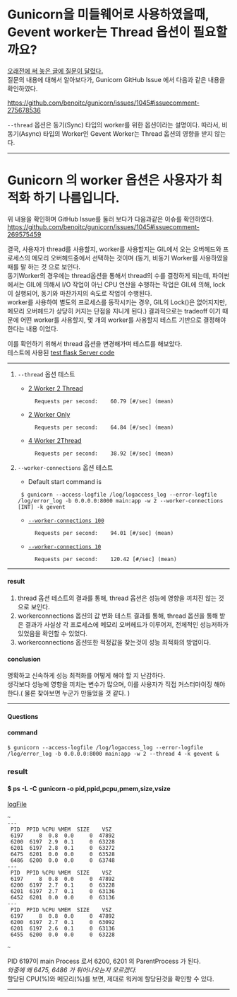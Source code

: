 # Gunicorn을 미들웨어로 사용하였을때, Gevent worker는 Thread 옵션이 필요할까요?

 [오래전에 써 놓은 글에 질문이 달렸다.](https://medium.com/@nara03050/nginx-%ED%99%98%EA%B2%BD%EC%97%90%EC%84%9C-python3%EB%A1%9C-back-end-%EA%B5%AC%EC%B6%95%ED%95%98%EA%B8%B0-gunicorn%EA%B3%BC-gevent%EC%95%8C%EC%95%84%EB%B3%B4%EA%B8%B0-473d73aa155a)  
질문의 내용에 대해서 알아보다가, Gunicorn GitHub Issue 에서 다음과 같은 내용을 확인하였다.

https://github.com/benoitc/gunicorn/issues/1045#issuecomment-275678536

`--thread` 옵션은 동기(Sync) 타입의 worker를 위한 옵션이라는 설명이다.
따라서, 비동기(Async) 타입의 Worker인 Gevent Worker는 Thread 옵션의 영향을 받지 않는다.  

---

# Gunicorn 의 worker 옵션은 사용자가 최적화 하기 나름입니다.

위 내용을 확인하며 GitHub Issue를 둘러 보다가 다음과같은 이슈를 확인하였다.   
https://github.com/benoitc/gunicorn/issues/1045#issuecomment-269575459

결국, 사용자가 thread를 사용할지, worker를 사용할지는 GIL에서 오는 오버헤드와 프로세스의 메모리 오버헤드중에서 선택하는 것이며 
(동기, 비동기 Worker를 사용하였을때를 말 하는 것 으로 보인다.  
동기Worker의 경우에는 thread옵션을 통해서 thread의 수를 결정하게 되는데, 파이썬에서는 GIL에 의해서 I/O 작업이 아닌 CPU 연산을 수행하는 작업은 GIL에 의해, lock이 실행되어, 동기와 마찬가지의 속도로 작업이 수행된다.  
 worker를 사용하여 별도의 프로세스를 동작시키는 경우, GIL의 Lock()은 없어지지만, 메모리 오버헤드가 상당히 커지는 단점을 지니게 된다.) 결과적으로는 tradeoff 이기 때문에 어떤 worker를 사용할지, 몇 개의 worker를 사용할지 테스트 기반으로 결정해야한다는 내용 이었다.

이를 확인하기 위해서 thread 옵션을 변경해가며 테스트를 해보았다.  
테스트에 사용된 [test flask Server code](https://github.com/nanaones/Record/blob/master/Python/gunicorn/flaskServer/main.py)


---


1. `--thread` 옵션 테스트  

    * [2 Worker 2 Thread](https://github.com/nanaones/Record/blob/master/Python/gunicorn/flaskServer/results/changeThreadOption/result2worker2thread.txt)  

            Requests per second:    60.79 [#/sec] (mean)

    * [2 Worker Only](https://github.com/nanaones/Record/blob/master/Python/gunicorn/flaskServer/results/changeThreadOption/result2workeronly.txt) 

            Requests per second:    64.84 [#/sec] (mean)


    * [4 Worker 2Thread](https://github.com/nanaones/Record/blob/master/Python/gunicorn/flaskServer/results/changeThreadOption/result4worker2thread.txt)  
    
            Requests per second:    38.92 [#/sec] (mean)


2. `--worker-connections` 옵션 테스트  
    * Default start command is  

    ` $ gunicorn --access-logfile /log/logaccess_log --error-logfile /log/error_log -b 0.0.0.0:8000 main:app -w 2 --worker-connections [INT] -k gevent`  

    * [`--worker-connections 100`](https://github.com/nanaones/Record/blob/master/Python/gunicorn/flaskServer/results/changeWorkerConnections/result2workerworkerconnections10.txt)

            Requests per second:    94.01 [#/sec] (mean)


    * [`--worker-connections 10`](https://github.com/nanaones/Record/blob/master/Python/gunicorn/flaskServer/results/changeWorkerConnections/result2workerworkerconnections100.txt)

            Requests per second:    120.42 [#/sec] (mean)

---
#### result
1. thread 옵션 테스트의 결과를 통해, thread 옵션은 성능에 영향을 끼치진 않는 것 으로 보인다.
2. workerconnections 옵션의 값 변화 테스트 결과를 통해, thread 옵션을 통해 받은 결과가 사실상 각 프로세스에 메모리 오버헤드가 이루어져, 전체적인 성능저하가 있었음을 확인할 수 있었다.
3. workerconnections 옵션또한 적정값을 찾는것이 성능 최적화의 방법이다.

#### conclusion

명확하고 신속하게 성능 최적화를 어떻게 해야 할 지 난감하다.  
생각보다 성능에 영향을 끼치는 변수가 많으며, 이를 사용자가 직접 커스터마이징 해야한다.( 물론 찾아보면 누군가 만들었을 것 같다. )


---

#### Questions

#### command
```
$ gunicorn --access-logfile /log/logaccess_log --error-logfile /log/error_log -b 0.0.0.0:8000 main:app -w 2 --thread 4 -k gevent &
```

### result

#### $ ps -L -C gunicorn -o pid,ppid,pcpu,pmem,size,vsize 

[logFile](https://github.com/nanaones/Record/blob/master/Python/gunicorn/flaskServer/results/log/2020-01-03.log)
```log
~
---
 PID  PPID %CPU %MEM  SIZE    VSZ
 6197     8  0.8  0.0     0  47892
 6200  6197  2.9  0.1     0  63228
 6201  6197  2.8  0.1     0  63272
 6475  6201  0.0  0.0     0  63528
 6486  6200  0.0  0.0     0  63748  
--- 
 PID  PPID %CPU %MEM  SIZE    VSZ
 6197     8  0.8  0.0     0  47892
 6200  6197  2.7  0.1     0  63228
 6201  6197  2.7  0.1     0  63136
 6452  6201  0.0  0.0     0  63136  
--- 
 PID  PPID %CPU %MEM  SIZE    VSZ
 6197     8  0.8  0.0     0  47892
 6200  6197  2.7  0.1     0  63092
 6201  6197  2.6  0.1     0  63136
 6455  6200  0.0  0.0     0  63228 

~
```

PID 6197이 main Process 로서 6200, 6201 의 ParentProcess 가 된다.  
*와중에 왜 6475, 6486 가 튀어나오는지 모르겠다.*  
할당된 CPU(%)와 메모리(%)를 보면, 제대로 워커에 할당된것을 확인할 수 있다.

---

